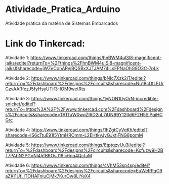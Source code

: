 # Atividade_Pratica_Arduino

Atividade prática da matéria de Sistemas Embarcados

# Link do Tinkercad:

Atividade 1: https://www.tinkercad.com/things/hnBWM4uISl8-magnificent-jaiks/editel?returnTo=%2Fthings%2FhnBWM4uISl8-magnificent-jaiks&sharecode=jWZeConARyjBQSBxXJTJAM74iLsFPNaOhG8O3C-7pLk

Atividade 2: https://www.tinkercad.com/things/bNIc7Xzk2iT/editel?returnTo=%2Fdashboard%2Fdesigns%2Fcircuits&sharecode=Nu18cDtLEUrCzvAARfezJ5fyHsyUTif3-IOM9wetRts

Atividade 3: https://www.tinkercad.com/things/1yNON10yOrN-incredible-snicket/editel?returnTo=https%3A%2F%2Fwww.tinkercad.com%2Fdashboard%2Fdesigns%2Fcircuits&sharecode=TATfuW0wqZI6D2nL7iUN99Y12tld6F2H5SiPqiHCGrc

Atividade 4: https://www.tinkercad.com/things/1hZgtCyVqKh/editel?sharecode=IS6cTtuE91I5YtmHROmm-L2EHtkvJyGJxtjFNG8pomM

Atividade 5: https://www.tinkercad.com/things/8tptqzvUu3i/editel?returnTo=%2Fdashboard%2Fdesigns%2Fcircuits&sharecode=Kcfuzw9H2BT7PAbN2PGnNl45fBKOsJ18Ic6nq4QctaM

Atividade 6: https://www.tinkercad.com/things/4VhM53sp4sp/editel?returnTo=%2Fdashboard%2Fdesigns%2Fcircuits&sharecode=EuWeRPqC9aZKI1Uf_ITOHAFniuCjMk7KurOw8LiYeX4


